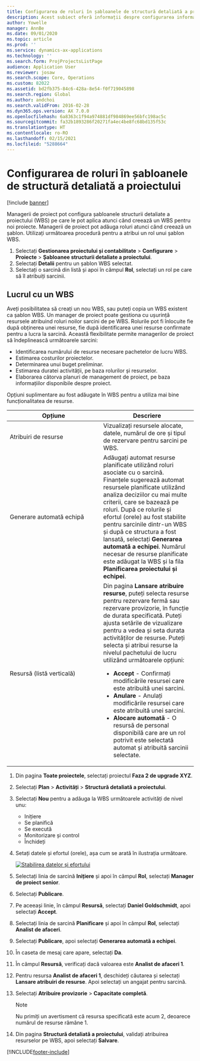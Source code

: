```yaml
---
title: Configurarea de roluri în șabloanele de structură detaliată a proiectului
description: Acest subiect oferă informații despre configurarea informațiilor despre roluri pe șabloanele structurii de defalcare a lucrului.
author: Yowelle
manager: AnnBe
ms.date: 09/01/2020
ms.topic: article
ms.prod: ''
ms.service: dynamics-ax-applications
ms.technology: ''
ms.search.form: ProjProjectsListPage
audience: Application User
ms.reviewer: josaw
ms.search.scope: Core, Operations
ms.custom: 82022
ms.assetid: bd2fb375-84c6-428a-8e54-f0f719045898
ms.search.region: Global
ms.author: andchoi
ms.search.validFrom: 2016-02-28
ms.dyn365.ops.version: AX 7.0.0
ms.openlocfilehash: 6a8363c1f94a974881df984869ee56bfc198ac5c
ms.sourcegitcommit: fa32b1893286f20271fa4ec4be8fc68bd135f53c
ms.translationtype: HT
ms.contentlocale: ro-RO
ms.lasthandoff: 02/15/2021
ms.locfileid: "5288664"
---
```

# <a name="set-up-roles-on-work-breakdown-structure-templates"></a>Configurarea de roluri în șabloanele de structură detaliată a proiectului

[!include [banner](../includes/banner.md)]

Managerii de proiect pot configura șabloanele structurii detaliate a proiectului (WBS) pe care le pot aplica atunci când creează un WBS pentru noi proiecte. Managerii de proiect pot adăuga roluri atunci când creează un șablon. Utilizați următoarea procedură pentru a atribui un rol unui șablon WBS.

1. Selectați **Gestionarea proiectului și contabilitate** > **Configurare** > **Proiecte** > **Șabloanee structurii detaliate a proiectului**.
2. Selectați **Detalii** pentru un șablon WBS selectat.
3. Selectați o sarcină din listă și apoi în câmpul **Rol**, selectați un rol pe care să îl atribuiți sarcinii.

## <a name="work-with-a-wbs"></a>Lucrul cu un WBS

Aveți posibilitatea să creați un nou WBS, sau puteți copia un WBS existent ca șablon WBS. Un manager de proiect poate gestiona cu ușurință resursele atribuind roluri noilor sarcini de pe WBS. Rolurile pot fi înlocuite fie după obținerea unei resurse, fie după identificarea unei resurse confirmate pentru a lucra la sarcină. Această flexibilitate permite managerilor de proiect să îndeplinească următoarele sarcini:

- Identificarea numărului de resurse necesare pachetelor de lucru WBS.
- Estimarea costurilor proiectelor.
- Determinarea unui buget preliminar.
- Estimarea duratei activității, pe baza rolurilor și resurselor.
- Elaborarea câtorva planuri de management de proiect, pe baza informațiilor disponibile despre proiect.

Opțiuni suplimentare au fost adăugate în WBS pentru a utiliza mai bine funcționalitatea de resurse.

<table>
<colgroup>
<col width="50%" />
<col width="50%" />
</colgroup>
<thead>
<tr class="header">
<th>Opțiune</th>
<th>Descriere</th>
</tr>
</thead>
<tbody>
<tr class="odd">
<td>Atribuiri de resurse</td>
<td>Vizualizați resursele alocate, datele, numărul de ore și tipul de rezervare pentru sarcini pe WBS.</td>
</tr>
<tr class="even">
<td>Generare automată echipă</td>
<td>Adăugați automat resurse planificate utilizând roluri asociate cu o sarcină. Finanțele sugerează automat resursele planificate utilizând analiza deciziilor cu mai multe criterii, care se bazează pe roluri. După ce rolurile și efortul (orele) au fost stabilite pentru sarcinile dintr-un WBS și după ce structura a fost lansată, selectați <strong>Generarea automată a echipei</strong>. Numărul necesar de resurse planificate este adăugat la WBS și la fila <strong>Planificarea proiectului și echipei</strong>.</td>
</tr>
<tr class="odd">
<td>Resursă (listă verticală)</td>
<td>Din pagina <strong>Lansare atribuire resurse</strong>, puteți selecta resurse pentru rezervare fermă sau rezervare provizorie, în funcție de durata specificată. Puteți ajusta setările de vizualizare pentru a vedea și seta durata activităților de resurse. Puteți selecta și atribui resurse la nivelul pachetului de lucru utilizând următoarele opțiuni:
<ul>
<li><strong>Accept</strong> - Confirmați modificările resursei care este atribuită unei sarcini.</li>
<li><strong>Anulare</strong> - Anulați modificările resursei care este atribuită unei sarcini.</li>
<li><strong>Alocare automată</strong> - O resursă de personal disponibilă care are un rol potrivit este selectată automat și atribuită sarcinii selectate.</li>
</ul></td>
</tr>
</tbody>
</table>

1. Din pagina **Toate proiectele**, selectați proiectul **Faza 2 de upgrade XYZ**.
2. Selectați **Plan** > **Activități** > **Structură detaliată a proiectului**.
3. Selectați **Nou** pentru a adăuga la WBS următoarele activități de nivel unu:

    - Inițiere
    - Se planifică
    - Se execută
    - Monitorizare și control
    - Închideți

4. Setați datele și efortul (orele), așa cum se arată în ilustrația următoare.

    [![Stabilirea datelor și efortului](./media/projectresourcing10.jpg)](./media/projectresourcing10.jpg)

5. Selectați linia de sarcină **Inițiere** și apoi în câmpul **Rol**, selectați **Manager de proiect senior**.
6. Selectați **Publicare**.
7. Pe aceeași linie, în câmpul **Resursă**, selectați **Daniel Goldschmidt**, apoi selectați **Accept**.
8. Selectați linia de sarcină **Planificare** și apoi în câmpul **Rol**, selectați **Analist de afaceri**.
9. Selectați **Publicare**, apoi selectați **Generarea automată a echipei**.
10. În caseta de mesaj care apare, selectați **Da**.
11. În câmpul **Resursă**, verificați dacă valoarea este **Analist de afaceri 1**.
12. Pentru resursa **Analist de afaceri 1**, deschideți căutarea și selectați **Lansare atribuiri de resurse**. Apoi selectați un angajat pentru sarcină.
13. Selectați **Atribuire provizorie** &gt; **Capacitate completă**.

    > [!NOTE] 
    > Nu primiți un avertisment că resursa specificată este acum 2, deoarece numărul de resurse rămâne 1.

14. Din pagina **Structură detaliată a proiectului**, validați atribuirea resurselor pe WBS, apoi selectați **Salvare**.


[!INCLUDE[footer-include](../includes/footer-banner.md)]